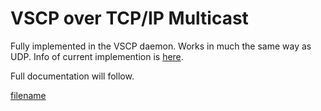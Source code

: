 # VSCP over TCP/IP Multicast

Fully implemented in the VSCP daemon. Works in much the same way as UDP. Info of current implemention is [here](https://www.vscp.org/docs/vscpd/doku.php?id=daemon_multicast_protocol_description_general).

Full documentation will follow. 



[filename](./bottom_copyright.md ':include')
